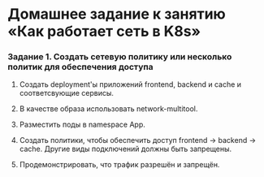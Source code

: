 # Домашнее задание к занятию «Как работает сеть в K8s»


### Задание 1. Создать сетевую политику или несколько политик для обеспечения доступа

1. Создать deployment'ы приложений frontend, backend и cache и соответсвующие сервисы.



2. В качестве образа использовать network-multitool.



3. Разместить поды в namespace App.



4. Создать политики, чтобы обеспечить доступ frontend -> backend -> cache. Другие виды подключений должны быть запрещены.



5. Продемонстрировать, что трафик разрешён и запрещён.
